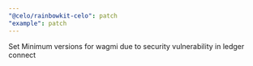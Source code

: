 ```yaml
---
"@celo/rainbowkit-celo": patch
"example": patch
---
```


Set Minimum versions for wagmi due to security vulnerability in ledger connect
